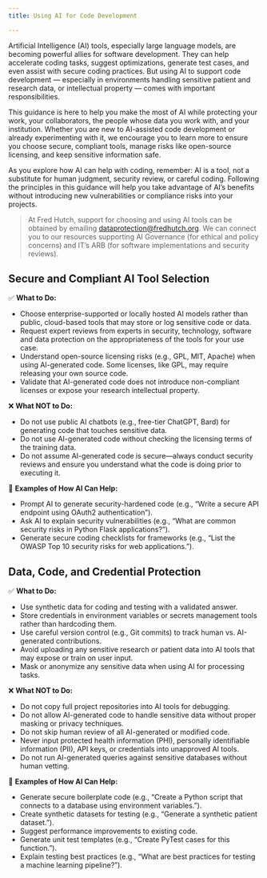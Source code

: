 ```yaml
---
title: Using AI for Code Development

---
```


Artificial Intelligence (AI) tools, especially large language models, are becoming powerful allies for software development. They can help accelerate coding tasks, suggest optimizations, generate test cases, and even assist with secure coding practices. But using AI to support code development — especially in environments handling sensitive patient and research data, or intellectual property — comes with important responsibilities.

This guidance is here to help you make the most of AI while protecting your work, your collaborators, the people whose data you work with, and your institution. Whether you are new to AI-assisted code development or already experimenting with it, we encourage you to learn more to ensure you choose secure, compliant tools, manage risks like open-source licensing, and keep sensitive information safe. 

As you explore how AI can help with coding, remember: AI is a tool, not a substitute for human judgment, security review, or careful coding. Following the principles in this guidance will help you take advantage of AI’s benefits without introducing new vulnerabilities or compliance risks into your projects.

>At Fred Hutch, support for choosing and using AI tools can be obtained by emailing [dataprotection@fredhutch.org](mailto:dataprotection@fredhutch.org).  We can connect you to our resources supporting AI Governance (for ethical and policy concerns) and IT’s ARB (for software implementations and security reviews).  

## Secure and Compliant AI Tool Selection

✅ **What to Do:**

- Choose enterprise-supported or locally hosted AI models rather than public, cloud-based tools that may store or log sensitive code or data.
- Request expert reviews from experts in security, technology, software and data protection on the appropriateness of the tools for your use case.
- Understand open-source licensing risks (e.g., GPL, MIT, Apache) when using AI-generated code. Some licenses, like GPL, may require releasing your own source code.
- Validate that AI-generated code does not introduce non-compliant licenses or expose your research intellectual property.

❌ **What NOT to Do:**

- Do not use public AI chatbots (e.g., free-tier ChatGPT, Bard) for generating code that touches sensitive data.
- Do not use AI-generated code without checking the licensing terms of the training data.
- Do not assume AI-generated code is secure—always conduct security reviews and ensure you understand what the code is doing prior to executing it.

🤖 **Examples of How AI Can Help:**

- Prompt AI to generate security-hardened code (e.g., “Write a secure API endpoint using OAuth2 authentication”).
- Ask AI to explain security vulnerabilities (e.g., “What are common security risks in Python Flask applications?”).
- Generate secure coding checklists for frameworks (e.g., “List the OWASP Top 10 security risks for web applications.”).

## Data, Code, and Credential Protection

✅ **What to Do:**

- Use synthetic data for coding and testing with a validated answer.
- Store credentials in environment variables or secrets management tools rather than hardcoding them.
- Use careful version control (e.g., Git commits) to track human vs. AI-generated contributions.
- Avoid uploading any sensitive research or patient data into AI tools that may expose or train on user input.
- Mask or anonymize any sensitive data when using AI for processing tasks.

❌ **What NOT to Do:**

- Do not copy full project repositories into AI tools for debugging.
- Do not allow AI-generated code to handle sensitive data without proper masking or privacy techniques.
- Do not skip human review of all AI-generated or modified code.
- Never input protected health information (PHI), personally identifiable information (PII), API keys, or credentials into unapproved AI tools.
- Do not run AI-generated queries against sensitive databases without human vetting.

🤖 **Examples of How AI Can Help:**

- Generate secure boilerplate code (e.g., “Create a Python script that connects to a database using environment variables.”).
- Create synthetic datasets for testing (e.g., “Generate a synthetic patient dataset.”).
- Suggest performance improvements to existing code.
- Generate unit test templates (e.g., “Create PyTest cases for this function.”).
- Explain testing best practices (e.g., “What are best practices for testing a machine learning pipeline?”).

